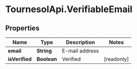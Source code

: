 # TournesolApi.VerifiableEmail

## Properties

Name | Type | Description | Notes
------------ | ------------- | ------------- | -------------
**email** | **String** | E-mail address | 
**isVerified** | **Boolean** | Verified | [readonly] 


